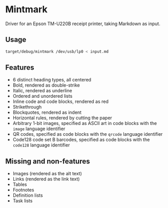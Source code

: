 # Mintmark

Driver for an Epson TM-U220B receipt printer, taking Markdown as input.

## Usage

```sh
target/debug/mintmark /dev/usb/lp0 < input.md
```

## Features

- 6 distinct heading types, all centered
- Bold, rendered as double-strike
- Italic, rendered as underline
- Ordered and unordered lists
- Inline code and code blocks, rendered as red
- Strikethrough
- Blockquotes, rendered as indent
- Horizontal rules, rendered by cutting the paper
- Arbitrary 1-bit images, specified as ASCII art in code blocks with the
  `image` language identifier
- QR codes, specified as code blocks with the `qrcode` language identifier
- Code128 code set B barcodes, specified as code blocks with the `code128`
  language identifier

## Missing and non-features

- Images (rendered as the alt text)
- Links (rendered as the link text)
- Tables
- Footnotes
- Definition lists
- Task lists

